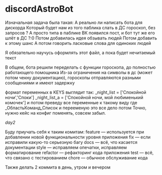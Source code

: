 # discordAstroBot
Изначальная задача была такая:
А реально ли написать бота для дискорда Который будет нам из того паблика слать в ДС гороскоп, без запросов ? А просто типа в паблике ВК появился пост, и бот тут же его шлёт в ДС ?:0
Потом добавилась идея обзывать людей
Потом добавить к этому шанс
А потом говорить ласковые слова для одиноких людей

Я обязательно научусь оформлять этот файл, а пока будет нечитаемый текст

В общем, бота решили переделать с функции гороскопа, до полностью работающего помощника
Из-за ограничения на символы в дс (может потом чекну документацию), гороскопы отправляются разными сообщениями и имеют задержку

формат переменных в KEYS выглядит так:
_night_list = ['Спокойной ночи','Споки']
_night_list_a = ['Спокойной ночи, мой любименький комочек']
и потом преведу все переменные к такому виду где _ОбластьКоманд_Список
и перееменую это все дело потом
Точно, нужно кейс на конфиг поменять, совсем забыл.

_day2_

Буду приучать себя к таким комитам:
feature — используется при добавлении новой функциональности уровня приложения
fix — если исправили какую-то серьезную багу
docs — всё, что касается документации
style — исправляем опечатки, исправляем форматирование
refactor — рефакторинг кода приложения
test — всё, что связано с тестированием
chore — обычное обслуживание кода

Также делать 2 коммита в день, утром и вечером
